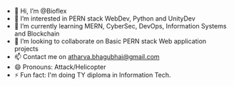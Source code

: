 - 👋 Hi, I’m @Bioflex
- 👀 I’m interested in PERN stack WebDev, Python and UnityDev
- 🌱 I’m currently learning MERN, CyberSec, DevOps, Information Systems and Blockchain
- 💞️ I’m looking to collaborate on Basic PERN stack Web application projects
- 📫 Contact me on atharva.bhagubhai@gmail.com
- 😄 Pronouns: Attack/Helicopter
- ⚡ Fun fact: I'm doing TY diploma in Information Tech.

<!---
Bioflex/Bioflex is a ✨ special ✨ repository because its `README.md` (this file) appears on your GitHub profile.
You can click the Preview link to take a look at your changes.
--->
